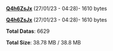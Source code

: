 [**Q4h6ZsJx**](/data/Q4h6ZsJx.txt) (27/01/23 - 04:28)- 1610 bytes

[**Q4h6ZsJx**](/data/Q4h6ZsJx.txt) (27/01/23 - 04:28)- 1610 bytes

**Total Datas**: 6629

**Total Size**: 38.78 MB / 38.8 MB